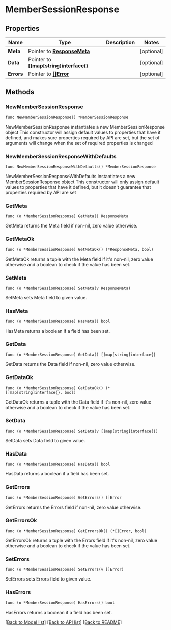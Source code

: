 # MemberSessionResponse

## Properties

Name | Type | Description | Notes
------------ | ------------- | ------------- | -------------
**Meta** | Pointer to [**ResponseMeta**](ResponseMeta.md) |  | [optional] 
**Data** | Pointer to **[]map[string]interface{}** |  | [optional] 
**Errors** | Pointer to [**[]Error**](Error.md) |  | [optional] 

## Methods

### NewMemberSessionResponse

`func NewMemberSessionResponse() *MemberSessionResponse`

NewMemberSessionResponse instantiates a new MemberSessionResponse object
This constructor will assign default values to properties that have it defined,
and makes sure properties required by API are set, but the set of arguments
will change when the set of required properties is changed

### NewMemberSessionResponseWithDefaults

`func NewMemberSessionResponseWithDefaults() *MemberSessionResponse`

NewMemberSessionResponseWithDefaults instantiates a new MemberSessionResponse object
This constructor will only assign default values to properties that have it defined,
but it doesn't guarantee that properties required by API are set

### GetMeta

`func (o *MemberSessionResponse) GetMeta() ResponseMeta`

GetMeta returns the Meta field if non-nil, zero value otherwise.

### GetMetaOk

`func (o *MemberSessionResponse) GetMetaOk() (*ResponseMeta, bool)`

GetMetaOk returns a tuple with the Meta field if it's non-nil, zero value otherwise
and a boolean to check if the value has been set.

### SetMeta

`func (o *MemberSessionResponse) SetMeta(v ResponseMeta)`

SetMeta sets Meta field to given value.

### HasMeta

`func (o *MemberSessionResponse) HasMeta() bool`

HasMeta returns a boolean if a field has been set.

### GetData

`func (o *MemberSessionResponse) GetData() []map[string]interface{}`

GetData returns the Data field if non-nil, zero value otherwise.

### GetDataOk

`func (o *MemberSessionResponse) GetDataOk() (*[]map[string]interface{}, bool)`

GetDataOk returns a tuple with the Data field if it's non-nil, zero value otherwise
and a boolean to check if the value has been set.

### SetData

`func (o *MemberSessionResponse) SetData(v []map[string]interface{})`

SetData sets Data field to given value.

### HasData

`func (o *MemberSessionResponse) HasData() bool`

HasData returns a boolean if a field has been set.

### GetErrors

`func (o *MemberSessionResponse) GetErrors() []Error`

GetErrors returns the Errors field if non-nil, zero value otherwise.

### GetErrorsOk

`func (o *MemberSessionResponse) GetErrorsOk() (*[]Error, bool)`

GetErrorsOk returns a tuple with the Errors field if it's non-nil, zero value otherwise
and a boolean to check if the value has been set.

### SetErrors

`func (o *MemberSessionResponse) SetErrors(v []Error)`

SetErrors sets Errors field to given value.

### HasErrors

`func (o *MemberSessionResponse) HasErrors() bool`

HasErrors returns a boolean if a field has been set.


[[Back to Model list]](../README.md#documentation-for-models) [[Back to API list]](../README.md#documentation-for-api-endpoints) [[Back to README]](../README.md)


